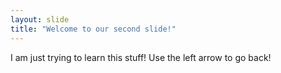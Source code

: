 ```yaml
---
layout: slide
title: "Welcome to our second slide!"
---
```

I am just trying to learn this stuff!
Use the left arrow to go back!
